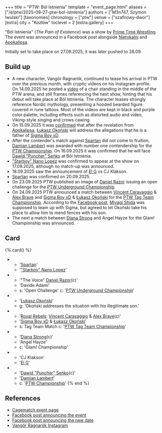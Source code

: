 +++
title = "PTW: Ból Istnienia"
template = "event_page.html"
aliases = ["/e/ptw/2025-09-27-ptw-bol-istnienia"]
authors = ["M3n747, Szymon Iwulski"]
[taxonomies]
chronology = ["ptw"]
venue = ["szafirowy-dwor"]
[extra]
city = "Kozłów"
toclevel = 2
[extra.gallery]
+++

"Ból Istnienia" (_The Pain of Existence_) was a show by [Prime Time Wrestling](@/o/ptw.md). The event was announced in a Facebook post alongside [Nietykalni](@/e/ptw/2025-07-19-ptw-nietykalni.md) and [Apokalipsa](@/e/ptw/2025-08-30-ptw-apokalipsa.md).

Initially set to take place on 27.09.2025, it was later pushed to 28.09.

## Build up

* A new character, Vangör Ragnarök, continued to tease his arrival in PTW over the previous month, with cryptic videos on his Instagram profile. On 14.09.2025 he posted a [video][viking-video] of a chair standing in the middle of the PTW arena, and still frames referencing the next show, hinting that his debut will take place at Ból Istnienia. The character teases strongly reference Nordic mythology, presenting a hooded bearded figure covered in rune tattoos. Most of the videos are kept in black and purple color palette, including effects such as distorted audio and video, Viking-style singing and crows cawing.
* On 15.09.2025 it was [confirmed][konfjurmejszyn] that after the revelation from [Apokalipsa](@/e/ptw/2025-08-30-ptw-apokalipsa.md), [Łukasz Okoński](@/w/lukasz-okonski.md) will address the allegations that he is a father of [Sigma Boy xD](@/w/sigma-boy.md).
* After the contender's match against [Spartan](@/w/spartan.md) did not come to fruition, [Damian Lambert](@/w/damien-rothschild.md) was awarded with number one contendership for the [PTW Championship](@/c/ptw-championship.md). On 16.09.2025 it was confirmed that he will face [Dawid "Puncher" Seńko](@/w/puncher.md) at Ból Istnienia.
* ["Starboy" Nano Lopez](@/w/nano-lopez.md) was confirmed to appear at the show on 17.09.2025, although no match-up was announced.
* 18.09.2025 saw the announcement of [El G](@/w/el-g.md) vs CJ Klakson.
* [Spartan](@/w/spartan.md) was confirmed on 20.09.2025.
* On 23.09.2025 PTW published an image of [Daniel Razor](@/w/daniel-razor.md) issuing an open challenge for the [PTW Underground Championship](@/c/ptw-underground-championship.md).
* On 24.09.2025 PTW announced a match between [Vincent Caravaggio](@/w/vincent-caravaggio.md) & [Alex Brave](@/w/alex-brave.md) and [Sigma Boy xD](@/w/sigma-boy.md) & [Łukasz Okoński](@/w/lukasz-okonski.md) for the [PTW Tag Team Championship](@/c/ptw-tag-team-championship.md). According to the [Facebook post][sigmonski], [Miyagi Shida](@/w/miyagi-shida.md) was supposed to team up with Sigma, but agreed to let Okoński take his place to allow him to mend fences with his son.
* The next a match between [Diana Strong](@/w/diana-strong.md) and Angel Hayze for the Glam! Championship was announced.

## Card

{% card() %}
- - '[Spartan](@/w/spartan.md)'
  - '["Starboy" Nano Lopez](@/w/nano-lopez.md)'
- - '"The Voice" [Daniel Razor](@/w/daniel-razor.md)(c)'
  - 'Davide Adami'
  - s: 'Open Challenge'
    c: '[PTW Underground Championship](@/c/ptw-underground-championship.md)'
- - '[Łukasz Okoński](@/w/lukasz-okonski.md)'
  - g: 'Okoński addresses the situation with his illegitimate son.'
- - '[Royal Rebels](@/tt/royal-rebels.md): [Vincent Caravaggio](@/w/vincent-caravaggio.md) & [Alex Brave](@/w/alex-brave.md)(c)'
  - '[Sigma Boy xD](@/w/sigma-boy.md) & [Łukasz Okoński](@/w/lukasz-okonski.md)'
  - s: Tag Team Match
    c: '[PTW Tag Team Championship](@/c/ptw-tag-team-championship.md)'
- - '[Diana Strong](@/w/diana-strong.md)(c)'
  - 'Angel Hayze'
  - c: 'Glam! Championship'
- - 'CJ Klakson'
  - '[El G](@/w/el-g.md)'
- - '[Dawid "Puncher" Seńko](@/w/puncher.md)(c)'
  - '[Damian Lambert](@/w/damien-rothschild.md)'
  - c: '[PTW Championship](@/c/ptw-championship.md)'
{% end %}

## References

* [Cagematch event page](https://www.cagematch.net/?id=1&nr=433783)
* [Facebook post announcing the event](https://www.facebook.com/photo/?fbid=773747374977907&set=a.136592405360077)
* [Facebook post announcing the new date](https://www.facebook.com/PrimeTimeWrestlingPL/videos/1396361291461288)
* [Vangör Ragnarök Instagram](https://www.instagram.com/vangor_ragnarok/)

[viking-video]: https://www.instagram.com/p/DOlxb9BDOvR/
[konfjurmejszyn]: https://www.facebook.com/photo?fbid=831922392493738&set=a.136592408693410
[sigmonski]: https://www.facebook.com/PrimeTimeWrestlingPL/posts/pfbid02c4uitVoWmH3PvNzhJAHYhBc8i3D2GiQ6PFjrdQe5gwN3GajsBZPURe6ugx1Xexo2l

